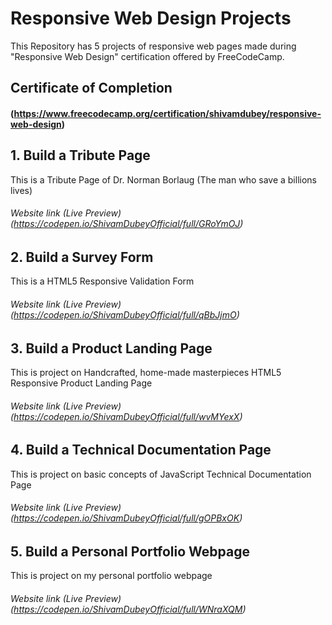 # Responsive Web Design Projects
This Repository has 5 projects of responsive web pages made during "Responsive Web Design" certification offered by FreeCodeCamp.


## Certificate of Completion 
#### (https://www.freecodecamp.org/certification/shivamdubey/responsive-web-design)

## 1. Build a Tribute Page

This is a Tribute Page of Dr. Norman Borlaug (The man who save a billions lives)

###### Website link (Live Preview) (https://codepen.io/ShivamDubeyOfficial/full/GRoYmOJ)

## 2. Build a Survey Form 

This is a HTML5 Responsive Validation Form

###### Website link (Live Preview) (https://codepen.io/ShivamDubeyOfficial/full/qBbJjmO)

## 3. Build a Product Landing Page

This is project on Handcrafted, home-made masterpieces HTML5 Responsive Product Landing Page

###### Website link (Live Preview) (https://codepen.io/ShivamDubeyOfficial/full/wvMYexX)

## 4. Build a Technical Documentation Page

This is project on basic concepts of JavaScript Technical Documentation Page

###### Website link (Live Preview) (https://codepen.io/ShivamDubeyOfficial/full/gOPBxOK)

## 5. Build a Personal Portfolio Webpage

This is project on my personal portfolio webpage

###### Website link (Live Preview) (https://codepen.io/ShivamDubeyOfficial/full/WNraXQM)









